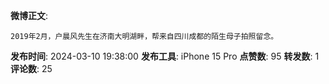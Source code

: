 **微博正文**: 
```
2019年2月，户晨风先生在济南大明湖畔，帮来自四川成都的陌生母子拍照留念。
```
**发布时间**: 2024-03-10 19:38:00
**发布工具**: iPhone 15 Pro
**点赞数**: 95
**转发数**: 1
**评论数**: 25
